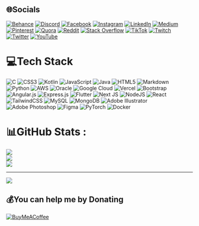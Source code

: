 ## 🌐Socials

[![Behance](https://img.shields.io/badge/Behance-1769ff?logo=behance&logoColor=white)](https://behance.net/username) [![Discord](https://img.shields.io/badge/Discord-%237289DA.svg?logo=discord&logoColor=white)](htttps://discord.gg/username) [![Facebook](https://img.shields.io/badge/Facebook-%231877F2.svg?logo=Facebook&logoColor=white)](https://facebook.com/username) [![Instagram](https://img.shields.io/badge/Instagram-%23E4405F.svg?logo=Instagram&logoColor=white)](https://instagram.com/username) [![LinkedIn](https://img.shields.io/badge/LinkedIn-%230077B5.svg?logo=linkedin&logoColor=white)](https://linkedin.com/in/username) [![Medium](https://img.shields.io/badge/Medium-12100E?logo=medium&logoColor=white)](https://medium.com/@username) [![Pinterest](https://img.shields.io/badge/Pinterest-%23E60023.svg?logo=Pinterest&logoColor=white)](https://pinterest.com/username) [![Quora](https://img.shields.io/badge/Quora-%23B92B27.svg?logo=Quora&logoColor=white)](https://quora.com/profile/username) [![Reddit](https://img.shields.io/badge/Reddit-%23FF4500.svg?logo=Reddit&logoColor=white)](https://reddit.com/user/username) [![Stack Overflow](https://img.shields.io/badge/-Stackoverflow-FE7A16?logo=stack-overflow&logoColor=white)](https://stackoverflow.com/users/username) [![TikTok](https://img.shields.io/badge/TikTok-%23000000.svg?logo=TikTok&logoColor=white)](https://tiktok.com/@username) [![Twitch](https://img.shields.io/badge/Twitch-%239146FF.svg?logo=Twitch&logoColor=white)](https://twitch.tv/username) [![Twitter](https://img.shields.io/badge/Twitter-%231DA1F2.svg?logo=Twitter&logoColor=white)](https://twitter.com/username) [![YouTube](https://img.shields.io/badge/YouTube-%23FF0000.svg?logo=YouTube&logoColor=white)](https://youtube.com/c/username)

# 💻Tech Stack

![C](https://img.shields.io/badge/c-%2300599C.svg?style=plastic&logo=c&logoColor=white) ![CSS3](https://img.shields.io/badge/css3-%231572B6.svg?style=plastic&logo=css3&logoColor=white) ![Kotlin](https://img.shields.io/badge/kotlin-%230095D5.svg?style=plastic&logo=kotlin&logoColor=white) ![JavaScript](https://img.shields.io/badge/javascript-%23323330.svg?style=plastic&logo=javascript&logoColor=%23F7DF1E) ![Java](https://img.shields.io/badge/java-%23ED8B00.svg?style=plastic&logo=java&logoColor=white) ![HTML5](https://img.shields.io/badge/html5-%23E34F26.svg?style=plastic&logo=html5&logoColor=white) ![Markdown](https://img.shields.io/badge/markdown-%23000000.svg?style=plastic&logo=markdown&logoColor=white) ![Python](https://img.shields.io/badge/python-3670A0?style=plastic&logo=python&logoColor=ffdd54) ![AWS](https://img.shields.io/badge/AWS-%23FF9900.svg?style=plastic&logo=amazon-aws&logoColor=white) ![Oracle](https://img.shields.io/badge/Oracle-F80000?style=plastic&logo=oracle&logoColor=white) ![Google Cloud](https://img.shields.io/badge/Google%20Cloud-%234285F4.svg?style=plastic&logo=google-cloud&logoColor=white) ![Vercel](https://img.shields.io/badge/vercel-%23000000.svg?style=plastic&logo=vercel&logoColor=white) ![Bootstrap](https://img.shields.io/badge/bootstrap-%23563D7C.svg?style=plastic&logo=bootstrap&logoColor=white) ![Angular.js](https://img.shields.io/badge/angular.js-%23E23237.svg?style=plastic&logo=angularjs&logoColor=white) ![Express.js](https://img.shields.io/badge/express.js-%23404d59.svg?style=plastic&logo=express&logoColor=%2361DAFB) ![Flutter](https://img.shields.io/badge/Flutter-%2302569B.svg?style=plastic&logo=Flutter&logoColor=white) ![Next JS](https://img.shields.io/badge/Next-black?style=plastic&logo=next.js&logoColor=white) ![NodeJS](https://img.shields.io/badge/node.js-6DA55F?style=plastic&logo=node.js&logoColor=white) ![React](https://img.shields.io/badge/react-%2320232a.svg?style=plastic&logo=react&logoColor=%2361DAFB) ![TailwindCSS](https://img.shields.io/badge/tailwindcss-%2338B2AC.svg?style=plastic&logo=tailwind-css&logoColor=white) ![MySQL](https://img.shields.io/badge/mysql-%2300f.svg?style=plastic&logo=mysql&logoColor=white) ![MongoDB](https://img.shields.io/badge/MongoDB-%234ea94b.svg?style=plastic&logo=mongodb&logoColor=white) ![Adobe Illustrator](https://img.shields.io/badge/adobeillustrator-%23FF9A00.svg?style=plastic&logo=adobeillustrator&logoColor=white) ![Adobe Photoshop](https://img.shields.io/badge/adobephotoshop-%2331A8FF.svg?style=plastic&logo=adobephotoshop&logoColor=white) ![Figma](https://img.shields.io/badge/figma-%23F24E1E.svg?style=plastic&logo=figma&logoColor=white) ![PyTorch](https://img.shields.io/badge/PyTorch-%23EE4C2C.svg?style=plastic&logo=PyTorch&logoColor=white) ![Docker](https://img.shields.io/badge/docker-%230db7ed.svg?style=plastic&logo=docker&logoColor=white)

# 📊GitHub Stats :

![](https://github-readme-stats.vercel.app/api?username=sayancyan&theme=midnight-purple&hide_border=true&include_all_commits=false&count_private=false)<br/>
![](https://github-readme-streak-stats.herokuapp.com/?user=sayancyan&theme=midnight-purple&hide_border=true)<br/>
![](https://github-readme-stats.vercel.app/api/top-langs/?username=sayancyan&theme=midnight-purple&hide_border=true&include_all_commits=false&count_private=false&layout=compact)

---

[![](https://visitcount.itsvg.in/api?id=sayancyan&icon=0&color=0)](https://visitcount.itsvg.in)

## 💰You can help me by Donating

[![BuyMeACoffee](https://img.shields.io/badge/Buy%20Me%20a%20Coffee-ffdd00?style=for-the-badge&logo=buy-me-a-coffee&logoColor=black)](https://buymeacoffee.com/sayancyan)

  <!-- Proudly created with GPRM ( https://gprm.itsvg.in ) -->


  
